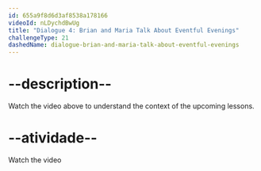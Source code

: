 ```yaml
---
id: 655a9f8d6d3af8538a178166
videoId: nLDychdBwUg
title: "Dialogue 4: Brian and Maria Talk About Eventful Evenings"
challengeType: 21
dashedName: dialogue-brian-and-maria-talk-about-eventful-evenings
---
```


# --description--

Watch the video above to understand the context of the upcoming lessons.

# --atividade--

Watch the video
